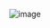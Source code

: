 ![image](https://user-images.githubusercontent.com/77103950/130318230-146315b5-0fe9-464e-a0a0-041c85628658.png)
